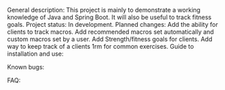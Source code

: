 General description: 
	This project is mainly to demonstrate a working knowledge of Java and Spring Boot. It will also be useful to track fitness goals. 
Project status: 
	In development. 
Planned changes: 
	Add the ability for clients to track macros.
	Add recommended macros set automatically and custom macros set by a user.
	Add Strength/fitness goals for clients.
	Add way to keep track of a clients 1rm for common exercises.
Guide to installation and use:

Known bugs:

FAQ: